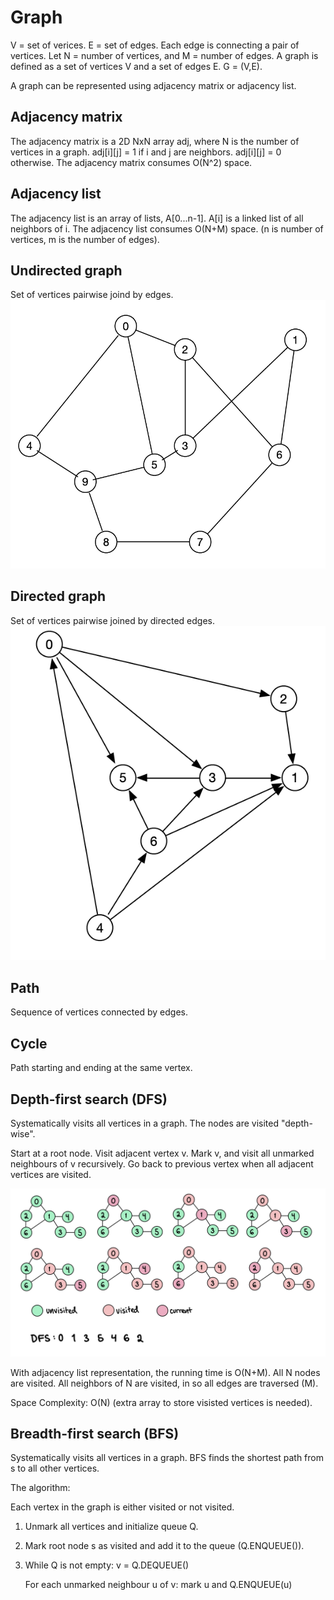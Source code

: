# Graph
V = set of verices.
E = set of edges. 
Each edge is connecting a pair of vertices.
Let N = number of vertices, and M = number of edges.
A graph is defined as a set of vertices V and a set of edges E. G = (V,E). 

A graph can be represented using adjacency matrix or adjacency list. 

## Adjacency matrix
The adjacency matrix is a 2D NxN array adj, where N is the number of vertices in a graph.
adj[i][j] = 1 if i and j are neighbors. adj[i][j] = 0 otherwise.
The adjacency matrix consumes O(N^2) space.

## Adjacency list
The adjacency list is an array of lists, A[0...n-1].
A[i] is a linked list of all neighbors of i.
The adjacency list consumes O(N+M) space. (n is number of vertices, m is the number of edges).

## Undirected graph
Set of vertices pairwise joind by edges.
![graph1](Illustrations_graph/graph1.png)


## Directed graph
Set of vertices pairwise joined by directed edges.
![graph2](Illustrations_graph/graph2.png)

## Path
Sequence of vertices connected by edges.

## Cycle
Path starting and ending at the same vertex.

## Depth-first search (DFS)
Systematically visits all vertices  in a graph. The nodes are visited "depth-wise".

Start at a root node. Visit adjacent vertex v. Mark v, and visit all unmarked neighbours of v recursively. Go back to previous vertex when all adjacent vertices are visited.


![DFS_illustration](Illustrations_graph/DFS_illustration.jpg)

With adjacency list representation, the running time is O(N+M). All N nodes are visited. All neighbors of N are visited, in so all edges are traversed (M).

Space Complexity: O(N) (extra array to store visisted vertices is needed).
## Breadth-first search (BFS)
Systematically visits all vertices in a graph. BFS finds the shortest path from s to all other vertices.

The algorithm:

Each vertex in the graph is either visited or not visited.
1. Unmark all vertices and initialize queue Q.
2. Mark root node s as visited and add it to the queue (Q.ENQUEUE()).
3. While Q is not empty:
    v = Q.DEQUEUE()
    
    For each unmarked neighbour u of v: mark u and Q.ENQUEUE(u)

